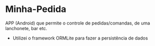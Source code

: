 # Minha-Pedida

APP (Android) que permite o controle de pedidas/comandas, de uma lanchonete, bar etc. 
- Utilizei o framework ORMLite para fazer a persistência de dados




